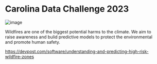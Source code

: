 # Carolina Data Challenge 2023

![image](https://github.com/sarah-e-c/carolinaDataChallenge/assets/71732260/a40730f3-6640-4e6d-b69b-23bcd2ed59da)

Wildfires are one of the biggest potential harms to the climate. We aim to raise awareness and bulid predictive models to protect the environmental and promote human safety.


https://devpost.com/software/understanding-and-predicting-high-risk-wildfire-zones
